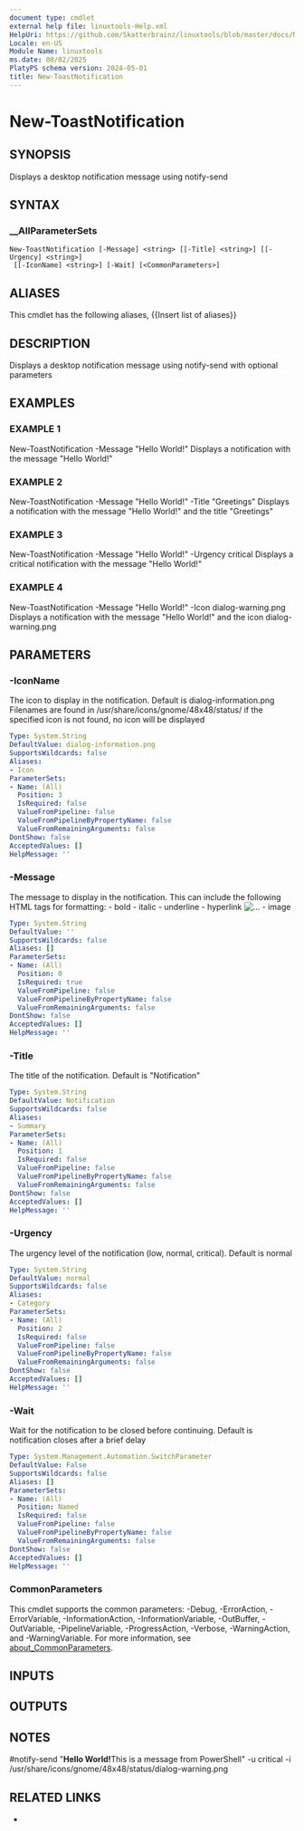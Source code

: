 ```yaml
---
document type: cmdlet
external help file: linuxtools-Help.xml
HelpUri: https://github.com/Skatterbrainz/linuxtools/blob/master/docs/New-ToastNotification.md
Locale: en-US
Module Name: linuxtools
ms.date: 08/02/2025
PlatyPS schema version: 2024-05-01
title: New-ToastNotification
---
```


# New-ToastNotification

## SYNOPSIS

Displays a desktop notification message using notify-send

## SYNTAX

### __AllParameterSets

```
New-ToastNotification [-Message] <string> [[-Title] <string>] [[-Urgency] <string>]
 [[-IconName] <string>] [-Wait] [<CommonParameters>]
```

## ALIASES

This cmdlet has the following aliases,
  {{Insert list of aliases}}

## DESCRIPTION

Displays a desktop notification message using notify-send with optional parameters

## EXAMPLES

### EXAMPLE 1

New-ToastNotification -Message "Hello World!"
Displays a notification with the message "Hello World!"

### EXAMPLE 2

New-ToastNotification -Message "Hello World!" -Title "Greetings"
Displays a notification with the message "Hello World!" and the title "Greetings"

### EXAMPLE 3

New-ToastNotification -Message "Hello World!" -Urgency critical
Displays a critical notification with the message "Hello World!"

### EXAMPLE 4

New-ToastNotification -Message "Hello World!" -Icon dialog-warning.png
Displays a notification with the message "Hello World!" and the icon dialog-warning.png

## PARAMETERS

### -IconName

The icon to display in the notification.
Default is dialog-information.png
Filenames are found in /usr/share/icons/gnome/48x48/status/
if the specified icon is not found, no icon will be displayed

```yaml
Type: System.String
DefaultValue: dialog-information.png
SupportsWildcards: false
Aliases:
- Icon
ParameterSets:
- Name: (All)
  Position: 3
  IsRequired: false
  ValueFromPipeline: false
  ValueFromPipelineByPropertyName: false
  ValueFromRemainingArguments: false
DontShow: false
AcceptedValues: []
HelpMessage: ''
```

### -Message

The message to display in the notification.
This can include the following HTML tags for formatting:
<b></b> - bold
<i></i> - italic
<u></u> - underline
<a href="..."></a>  - hyperlink
<img src="..." alt="..."/> - image

```yaml
Type: System.String
DefaultValue: ''
SupportsWildcards: false
Aliases: []
ParameterSets:
- Name: (All)
  Position: 0
  IsRequired: true
  ValueFromPipeline: false
  ValueFromPipelineByPropertyName: false
  ValueFromRemainingArguments: false
DontShow: false
AcceptedValues: []
HelpMessage: ''
```

### -Title

The title of the notification.
Default is "Notification"

```yaml
Type: System.String
DefaultValue: Notification
SupportsWildcards: false
Aliases:
- Summary
ParameterSets:
- Name: (All)
  Position: 1
  IsRequired: false
  ValueFromPipeline: false
  ValueFromPipelineByPropertyName: false
  ValueFromRemainingArguments: false
DontShow: false
AcceptedValues: []
HelpMessage: ''
```

### -Urgency

The urgency level of the notification (low, normal, critical).
Default is normal

```yaml
Type: System.String
DefaultValue: normal
SupportsWildcards: false
Aliases:
- Category
ParameterSets:
- Name: (All)
  Position: 2
  IsRequired: false
  ValueFromPipeline: false
  ValueFromPipelineByPropertyName: false
  ValueFromRemainingArguments: false
DontShow: false
AcceptedValues: []
HelpMessage: ''
```

### -Wait

Wait for the notification to be closed before continuing.
Default is notification closes after a brief delay

```yaml
Type: System.Management.Automation.SwitchParameter
DefaultValue: False
SupportsWildcards: false
Aliases: []
ParameterSets:
- Name: (All)
  Position: Named
  IsRequired: false
  ValueFromPipeline: false
  ValueFromPipelineByPropertyName: false
  ValueFromRemainingArguments: false
DontShow: false
AcceptedValues: []
HelpMessage: ''
```

### CommonParameters

This cmdlet supports the common parameters: -Debug, -ErrorAction, -ErrorVariable,
-InformationAction, -InformationVariable, -OutBuffer, -OutVariable, -PipelineVariable,
-ProgressAction, -Verbose, -WarningAction, and -WarningVariable. For more information, see
[about_CommonParameters](https://go.microsoft.com/fwlink/?LinkID=113216).

## INPUTS

## OUTPUTS

## NOTES

#notify-send "<b>Hello World!</b>This is a message from PowerShell" -u critical -i /usr/share/icons/gnome/48x48/status/dialog-warning.png


## RELATED LINKS

- [](https://github.com/Skatterbrainz/linuxtools/blob/master/docs/New-ToastNotification.md)
